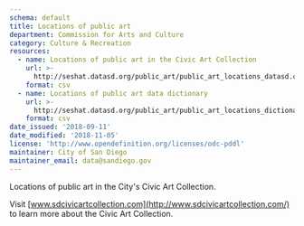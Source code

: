 ```yaml
---
schema: default
title: Locations of public art
department: Commission for Arts and Culture
category: Culture & Recreation
resources:
  - name: Locations of public art in the Civic Art Collection
    url: >-
      http://seshat.datasd.org/public_art/public_art_locations_datasd.csv
    format: csv
  - name: Locations of public art data dictionary
    url: >-
      http://seshat.datasd.org/public_art/public_art_locations_dictionary_datasd.csv
    format: csv
date_issued: '2018-09-11'
date_modified: '2018-11-05'
license: 'http://www.opendefinition.org/licenses/odc-pddl'
maintainer: City of San Diego
maintainer_email: data@sandiego.gov
---
```

Locations of public art in the City's Civic Art Collection.
<!--more-->

Visit [www.sdcivicartcollection.com](http://www.sdcivicartcollection.com/) to learn more about the Civic Art Collection.

